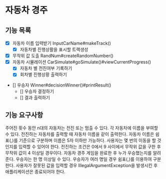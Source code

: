 # 자동차 경주

## 기능 목록
- [x] 자동차 이름 입력받기 InputCarName#makeTrack()
  - [x] 자동차별 진행상활을 표시할 트랙생성
- [x] 무작위 값 도출 RandNum#createRandomNumber()
- [x] 자동차 시뮬레이션 CarSimulate#goSimulate()#viewCurrentProgress()
  - [x] 자동차 별 전진여부 기록하기 
  - [x] 회차별 진행상황 출력하기 
- [] 우승자 Winner#decisionWinner()#printResult()
    - [] 우승자 결정하기
    - [] 결과 출력하기

## 기능 요구사항
주어진 횟수 동안 n대의 자동차는 전진 또는 멈출 수 있다.
각 자동차에 이름을 부여할 수 있다. 전진하는 자동차를 출력할 때 자동차 이름을 같이 출력한다.
자동차 이름은 쉼표(,)를 기준으로 구분하며 이름은 5자 이하만 가능하다.
사용자는 몇 번의 이동을 할 것인지를 입력할 수 있어야 한다.
전진하는 조건은 0에서 9 사이에서 무작위 값을 구한 후 무작위 값이 4 이상일 경우이다.
자동차 경주 게임을 완료한 후 누가 우승했는지를 알려준다. 우승자는 한 명 이상일 수 있다.
우승자가 여러 명일 경우 쉼표(,)를 이용하여 구분한다.
사용자가 잘못된 값을 입력할 경우 IllegalArgumentException을 발생시킨 후 애플리케이션은 종료되어야 한다.